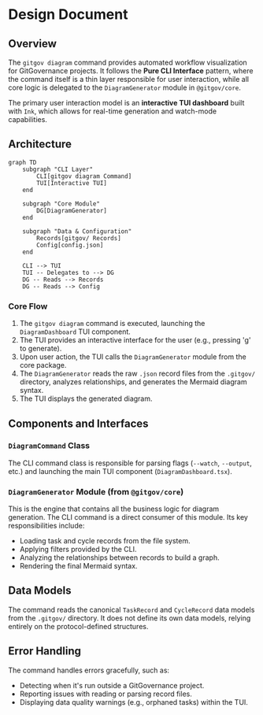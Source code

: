 # Design Document

## Overview

The `gitgov diagram` command provides automated workflow visualization for GitGovernance projects. It follows the **Pure CLI Interface** pattern, where the command itself is a thin layer responsible for user interaction, while all core logic is delegated to the `DiagramGenerator` module in `@gitgov/core`.

The primary user interaction model is an **interactive TUI dashboard** built with `Ink`, which allows for real-time generation and watch-mode capabilities.

## Architecture

```mermaid
graph TD
    subgraph "CLI Layer"
        CLI[gitgov diagram Command]
        TUI[Interactive TUI]
    end

    subgraph "Core Module"
        DG[DiagramGenerator]
    end

    subgraph "Data & Configuration"
        Records[gitgov/ Records]
        Config[config.json]
    end

    CLI --> TUI
    TUI -- Delegates to --> DG
    DG -- Reads --> Records
    DG -- Reads --> Config
```

### Core Flow

1.  The `gitgov diagram` command is executed, launching the `DiagramDashboard` TUI component.
2.  The TUI provides an interactive interface for the user (e.g., pressing 'g' to generate).
3.  Upon user action, the TUI calls the `DiagramGenerator` module from the core package.
4.  The `DiagramGenerator` reads the raw `.json` record files from the `.gitgov/` directory, analyzes relationships, and generates the Mermaid diagram syntax.
5.  The TUI displays the generated diagram.

## Components and Interfaces

### `DiagramCommand` Class

The CLI command class is responsible for parsing flags (`--watch`, `--output`, etc.) and launching the main TUI component (`DiagramDashboard.tsx`).

### `DiagramGenerator` Module (from `@gitgov/core`)

This is the engine that contains all the business logic for diagram generation. The CLI command is a direct consumer of this module. Its key responsibilities include:

- Loading task and cycle records from the file system.
- Applying filters provided by the CLI.
- Analyzing the relationships between records to build a graph.
- Rendering the final Mermaid syntax.

## Data Models

The command reads the canonical `TaskRecord` and `CycleRecord` data models from the `.gitgov/` directory. It does not define its own data models, relying entirely on the protocol-defined structures.

## Error Handling

The command handles errors gracefully, such as:

- Detecting when it's run outside a GitGovernance project.
- Reporting issues with reading or parsing record files.
- Displaying data quality warnings (e.g., orphaned tasks) within the TUI.
